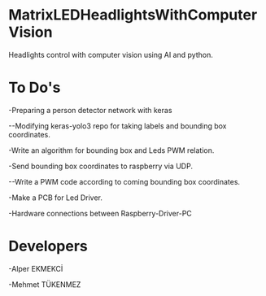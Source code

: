 # MatrixLEDHeadlightsWithComputerVision
Headlights control with computer vision using AI and python.

# To Do's

-Preparing a person detector network with keras

--Modifying keras-yolo3 repo for taking labels and bounding box coordinates.

-Write an algorithm for bounding box and Leds PWM relation.

-Send bounding box coordinates to raspberry via UDP.

--Write a PWM code according to coming bounding box coordinates.

-Make a PCB for Led Driver.

-Hardware connections between Raspberry-Driver-PC

# Developers

-Alper EKMEKCİ

-Mehmet TÜKENMEZ

